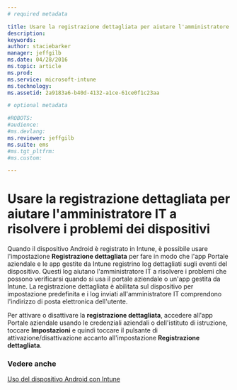 ```yaml
---
# required metadata

title: Usare la registrazione dettagliata per aiutare l'amministratore IT a risolvere i problemi dei dispositivi | Microsoft Intune
description:
keywords:
author: staciebarker
manager: jeffgilb
ms.date: 04/28/2016
ms.topic: article
ms.prod:
ms.service: microsoft-intune
ms.technology:
ms.assetid: 2a9183a6-b40d-4132-a1ce-61ce0f1c23aa

# optional metadata

#ROBOTS:
#audience:
#ms.devlang:
ms.reviewer: jeffgilb
ms.suite: ems
#ms.tgt_pltfrm:
#ms.custom:

---
```



# Usare la registrazione dettagliata per aiutare l'amministratore IT a risolvere i problemi dei dispositivi

Quando il dispositivo Android è registrato in Intune, è possibile usare l'impostazione **Registrazione dettagliata** per fare in modo che l'app Portale aziendale e le app gestite da Intune registrino log dettagliati sugli eventi del dispositivo. Questi log aiutano l'amministratore IT a risolvere i problemi che possono verificarsi quando si usa il portale aziendale o un'app gestita da Intune. La registrazione dettagliata è abilitata sul dispositivo per impostazione predefinita e i log inviati all'amministratore IT comprendono l'indirizzo di posta elettronica dell'utente.

Per attivare o disattivare la **registrazione dettagliata**, accedere all'app Portale aziendale usando le credenziali aziendali o dell'istituto di istruzione, toccare **Impostazioni** e quindi toccare il pulsante di attivazione/disattivazione accanto all'impostazione **Registrazione dettagliata**.

### Vedere anche
[Uso del dispositivo Android con Intune](using-your-android-device-with-intune.md)

<!--HONumber=May16_HO1-->



